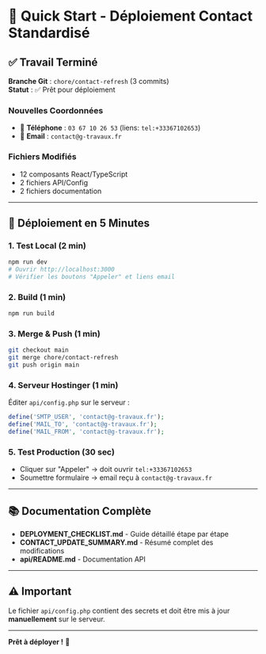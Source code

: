 # 🚀 Quick Start - Déploiement Contact Standardisé

## ✅ Travail Terminé

**Branche Git** : `chore/contact-refresh` (3 commits)  
**Statut** : ✅ Prêt pour déploiement

### Nouvelles Coordonnées
- 📱 **Téléphone** : `03 67 10 26 53` (liens: `tel:+33367102653`)
- 📧 **Email** : `contact@g-travaux.fr`

### Fichiers Modifiés
- 12 composants React/TypeScript
- 2 fichiers API/Config
- 2 fichiers documentation

---

## 🎯 Déploiement en 5 Minutes

### 1. Test Local (2 min)
```bash
npm run dev
# Ouvrir http://localhost:3000
# Vérifier les boutons "Appeler" et liens email
```

### 2. Build (1 min)
```bash
npm run build
```

### 3. Merge & Push (1 min)
```bash
git checkout main
git merge chore/contact-refresh
git push origin main
```

### 4. Serveur Hostinger (1 min)
Éditer `api/config.php` sur le serveur :
```php
define('SMTP_USER', 'contact@g-travaux.fr');
define('MAIL_TO', 'contact@g-travaux.fr');
define('MAIL_FROM', 'contact@g-travaux.fr');
```

### 5. Test Production (30 sec)
- Cliquer sur "Appeler" → doit ouvrir `tel:+33367102653`
- Soumettre formulaire → email reçu à `contact@g-travaux.fr`

---

## 📚 Documentation Complète

- **DEPLOYMENT_CHECKLIST.md** - Guide détaillé étape par étape
- **CONTACT_UPDATE_SUMMARY.md** - Résumé complet des modifications
- **api/README.md** - Documentation API

---

## ⚠️ Important

Le fichier `api/config.php` contient des secrets et doit être mis à jour **manuellement** sur le serveur.

---

**Prêt à déployer !** 🚀